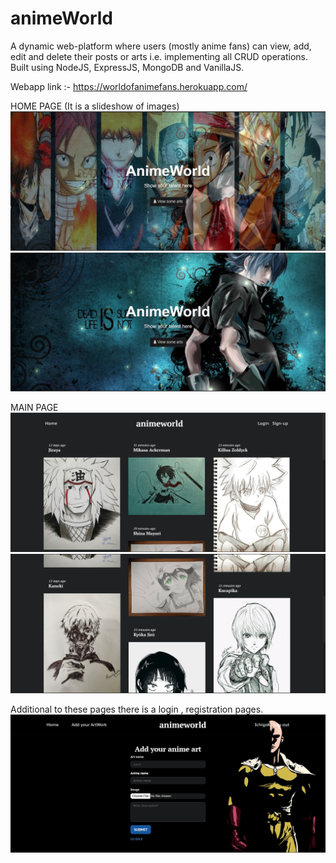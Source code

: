 # animeWorld
A dynamic web-platform where users (mostly anime fans) can view, add, edit and delete their posts or arts i.e. implementing all CRUD operations.
Built using NodeJS, ExpressJS, MongoDB and VanillaJS.

Webapp link :- https://worldofanimefans.herokuapp.com/

HOME PAGE (It is a slideshow of images)
![alt text](public/images/1.JPG)
![alt text](public/images/2.JPG)

MAIN PAGE 
![alt text](public/images/3.JPG)
![alt text](public/images/4.JPG)

Additional to these pages there is a login , registration pages.
![alt text](public/images/5.JPG)
